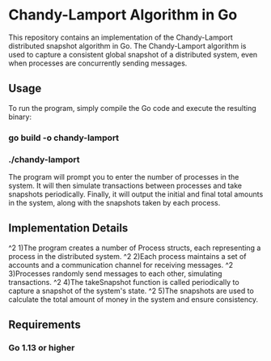# Chandy-Lamport Algorithm in Go

This repository contains an implementation of the Chandy-Lamport distributed snapshot algorithm in Go. The Chandy-Lamport algorithm is used to capture a consistent global snapshot of a distributed system, even when processes are concurrently sending messages.

## Usage

To run the program, simply compile the Go code and execute the resulting binary: 

### go build -o chandy-lamport
### ./chandy-lamport

The program will prompt you to enter the number of processes in the system. It will then simulate transactions between processes and take snapshots periodically. Finally, it will output the initial and final total amounts in the system, along with the snapshots taken by each process.

## Implementation Details

^2 1)The program creates a number of Process structs, each representing a process in the distributed system.
^2 2)Each process maintains a set of accounts and a communication channel for receiving messages.
^2 3)Processes randomly send messages to each other, simulating transactions.
^2 4)The takeSnapshot function is called periodically to capture a snapshot of the system's state.
^2 5)The snapshots are used to calculate the total amount of money in the system and ensure consistency.

## Requirements

### Go 1.13 or higher
